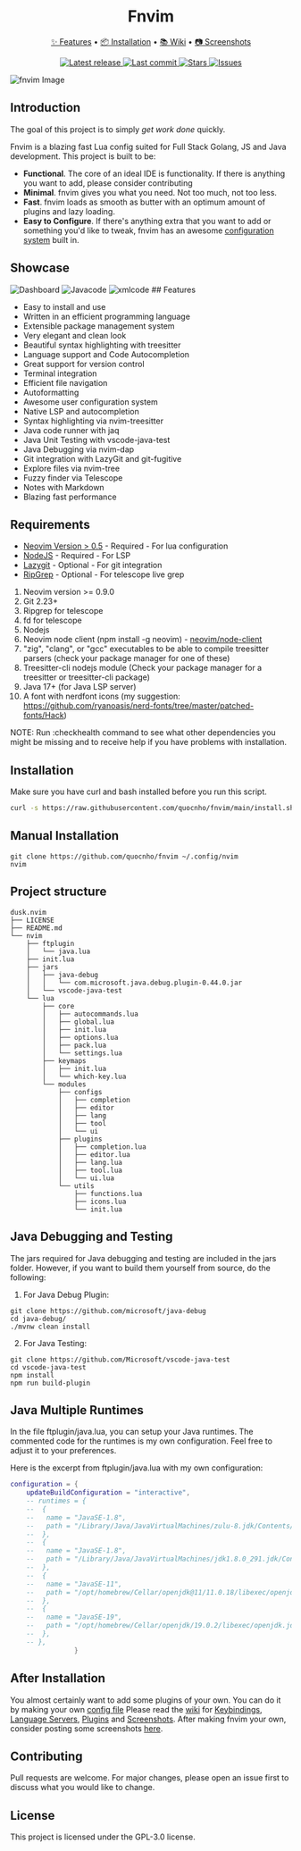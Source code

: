 <div align="center">
  <h1 align="center">Fnvim</h1> 
	<a href="https://github.com/quocnho/fnvim/#features">✨ Features</a>
  <span> • </span>
	<a href="https://github.com/quocnho/fnvim/#installation">📦 Installation</a>
  <span> • </span>
	<a href="https://github.com/quocnho/fnvim/wiki">📚 Wiki</a>
  <span> • </span>
	<a href="https://github.com/quocnho/fnvim/wiki/Screenshots">📷 Screenshots</a>
  <p></p>
    <a href="https://github.com/quocnho/fnvim/releases/latest">
      <img alt="Latest release" src="https://img.shields.io/github/v/release/quocnho/fnvim?style=for-the-badge&logo=starship&color=C9CBFF&logoColor=D9E0EE&labelColor=302D41&include_prerelease&sort=semver" />
    </a>
    <a href="https://github.com/quocnho/fnvim/pulse">
      <img alt="Last commit" src="https://img.shields.io/github/last-commit/quocnho/fnvim?style=for-the-badge&logo=starship&color=8bd5ca&logoColor=D9E0EE&labelColor=302D41"/>
    </a>
    <a href="https://github.com/quocnho/fnvim/stargazers">
      <img alt="Stars" src="https://img.shields.io/github/stars/quocnho/fnvim?style=for-the-badge&logo=starship&color=c69ff5&logoColor=D9E0EE&labelColor=302D41" />
    </a>
    <a href="https://github.com/quocnho/fnvim/issues">
      <img alt="Issues" src="https://img.shields.io/github/issues/quocnho/fnvim?style=for-the-badge&logo=bilibili&color=F5E0DC&logoColor=D9E0EE&labelColor=302D41" />
    </a>
  <p></p>
</div>

![fnvim Image](https://raw.githubusercontent.com/quocnho/fnvim/main/assets/screenshot.png)

## Introduction

The goal of this project is to simply _get work done_ quickly.

Fnvim is a blazing fast Lua config suited for Full Stack Golang, JS and Java development.
This project is built to be:

- **Functional**. The core of an ideal IDE is functionality. If there is anything you want to add, please consider contributing
- **Minimal**. fnvim gives you what you need. Not too much, not too less.
- **Fast**. fnvim loads as smooth as butter with an optimum amount of plugins and lazy loading.
- **Easy to Configure**. If there's anything extra that you want to add or something you'd like to tweak, fnvim has an awesome [configuration system](https://github.com/quocnho/fnvim/wiki/User-Configuration) built in.

## Showcase

<img src="./showcase/dashboard.png" alt="Dashboard" title="Dashboard">
<img src="./showcase/javacode.png" alt="Javacode" title="Javacode">
<img src="./showcase/xmlcode.png" alt="xmlcode" title="xmlcode">
## Features

- Easy to install and use
- Written in an efficient programming language
- Extensible package management system
- Very elegant and clean look
- Beautiful syntax highlighting with treesitter
- Language support and Code Autocompletion
- Great support for version control
- Terminal integration
- Efficient file navigation
- Autoformatting
- Awesome user configuration system
- Native LSP and autocompletion
- Syntax highlighting via nvim-treesitter
- Java code runner with jaq
- Java Unit Testing with vscode-java-test
- Java Debugging via nvim-dap
- Git integration with LazyGit and git-fugitive
- Explore files via nvim-tree
- Fuzzy finder via Telescope
- Notes with Markdown
- Blazing fast performance

## Requirements

- [Neovim Version > 0.5](https://github.com/neovim/neovim/releases/tag/v0.5.0) - Required - For lua configuration
- [NodeJS](https://nodejs.org) - Required - For LSP
- [Lazygit](https://github.com/jesseduffield/lazygit) - Optional - For git integration
- [RipGrep](https://github.com/BurntSushi/ripgrep) - Optional - For telescope live grep

1. Neovim version >= 0.9.0
2. Git 2.23+
3. Ripgrep for telescope
4. fd for telescope
5. Nodejs
6. Neovim node client (npm install -g neovim) - [neovim/node-client](https://github.com/neovim/node-client)
7. "zig", "clang", or "gcc" executables to be able to compile treesitter parsers (check your package manager for one of these)
8. Treesitter-cli nodejs module (Check your package manager for a treesitter or treesitter-cli package)
9. Java 17+ (for Java LSP server)
10. A font with nerdfont icons (my suggestion: <https://github.com/ryanoasis/nerd-fonts/tree/master/patched-fonts/Hack>)

NOTE: Run :checkhealth command to see what other dependencies you might be missing and to receive help if you have problems with installation.

## Installation

Make sure you have curl and bash installed before you run this script.

```bash
curl -s https://raw.githubusercontent.com/quocnho/fnvim/main/install.sh | bash -s
```

## Manual Installation

```
git clone https://github.com/quocnho/fnvim ~/.config/nvim
nvim
```

## Project structure

```shell
dusk.nvim
├── LICENSE
├── README.md
└── nvim
    ├── ftplugin
    │   └── java.lua
    ├── init.lua
    ├── jars
    │   ├── java-debug
    │   │   └── com.microsoft.java.debug.plugin-0.44.0.jar
    │   └── vscode-java-test
    └── lua
        ├── core
        │   ├── autocommands.lua
        │   ├── global.lua
        │   ├── init.lua
        │   ├── options.lua
        │   ├── pack.lua
        │   └── settings.lua
        ├── keymaps
        │   ├── init.lua
        │   └── which-key.lua
        └── modules
            ├── configs
            │   ├── completion
            │   ├── editor
            │   ├── lang
            │   ├── tool
            │   └── ui
            ├── plugins
            │   ├── completion.lua
            │   ├── editor.lua
            │   ├── lang.lua
            │   ├── tool.lua
            │   └── ui.lua
            └── utils
                ├── functions.lua
                ├── icons.lua
                └── init.lua
```

## Java Debugging and Testing

The jars required for Java debugging and testing are included in the jars folder.
However, if you want to build them yourself from source, do the following:

1. For Java Debug Plugin:

```
git clone https://github.com/microsoft/java-debug
cd java-debug/
./mvnw clean install
```

2. For Java Testing:

```
git clone https://github.com/Microsoft/vscode-java-test
cd vscode-java-test
npm install
npm run build-plugin
```

## Java Multiple Runtimes

In the file ftplugin/java.lua, you can setup your Java runtimes.
The commented code for the runtimes is my own configuration.
Feel free to adjust it to your preferences.

Here is the excerpt from ftplugin/java.lua with my own configuration:

```lua
configuration = {
    updateBuildConfiguration = "interactive",
    -- runtimes = {
    --  {
    --   name = "JavaSE-1.8",
    --   path = "/Library/Java/JavaVirtualMachines/zulu-8.jdk/Contents/Home",
    --  },
    --  {
    --   name = "JavaSE-1.8",
    --   path = "/Library/Java/JavaVirtualMachines/jdk1.8.0_291.jdk/Contents/Home",
    --  },
    --  {
    --   name = "JavaSE-11",
    --   path = "/opt/homebrew/Cellar/openjdk@11/11.0.18/libexec/openjdk.jdk/Contents/Home",
    --  },
    --  {
    --   name = "JavaSE-19",
    --   path = "/opt/homebrew/Cellar/openjdk/19.0.2/libexec/openjdk.jdk/Contents/Home",
    --  },
    -- },
                }

```

## After Installation

You almost certainly want to add some plugins of your own. You can do it by making your own [config file](https://github.com/quocnho/fnvim/wiki/User-Configuration)
Please read the [wiki](https://github.com/fnvim/fnvim/wiki) for [Keybindings](https://github.com/quocnho/fnvim/wiki/Keybindings), [Language Servers](https://github.com/quocnho/fnvim/wiki/Language-Servers), [Plugins](https://github.com/quocnho/fnvim/wiki/Plugins) and [Screenshots](https://github.com/quocnho/fnvim/wiki/Screenshots).
After making fnvim your own, consider posting some screenshots [here](https://github.com/quocnho/fnvim/issues/20).

## Contributing

Pull requests are welcome. For major changes, please open an issue first to discuss what you would like to change.

## License

This project is licensed under the GPL-3.0 license.
